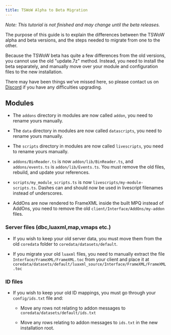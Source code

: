```yaml
---
title: TSWoW Alpha to Beta Migration
---
```


_Note: This tutorial is not finished and may change until the beta releases._

The purpose of this guide is to explain the differences between the TSWoW alpha and beta versions, and the steps needed to migrate from one to the other.

Because the TSWoW beta has quite a few differences from the old versions, you cannot use the old "update.7z" method. Instead, you need to install the beta separately,
and manually move over your module and configuration files to the new installation.

There may have been things we've missed here, so please contact us on [Discord](https://discord.gg/M89n6TZh9x) if you have any difficulties upgrading.

## Modules

- The `addons` directory in modules are now called `addon`, you need to rename yours manually.

- The `data` directory in modules are now called `datascripts`, you need to rename yours manually.

- The `scripts` directory in modules are now called `livescripts`, you need to rename yours manually.

- `addons/BinReader.ts` is now `addon/lib/BinReader.ts`, and `addons/events.ts` is `addon/lib/Events.ts`. You must remove the old files, rebuild, and update your references.

- `scripts/my_module_scripts.ts` is now `livescripts/my-module-scripts.ts`. Dashes can and should now be used in livescript filenames instead of underscores.

- AddOns are now rendered to FrameXML inside the built MPQ instead of AddOns, you need to remove the old `client/Interface/AddOns/my-addon` files.

### Server files (dbc,luaxml,map,vmaps etc.)

- If you wish to keep your old server data, you must move them from the old `coredata` folder to `coredata/datasets/default`.

- If you migrate your old `luaxml` files, you need to manually extract the file `Interface/FrameXML/FrameXML.toc` from your client 
and place it at `coredata/datasets/default/luaxml_source/Interface/FrameXML/FrameXML.toc`


### ID files

- If you wish to keep your old ID mappings, you must go through your `config/ids.txt` file and:

  - Move any rows not relating to addon messages to `coredata/datasets/default/ids.txt`

  - Move any rows relating to addon messages to `ids.txt` in the new installation root.
